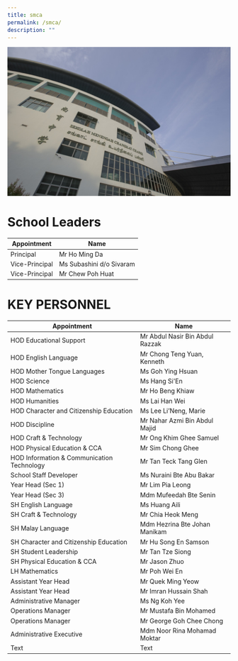 ```yaml
---
title: smca
permalink: /smca/
description: ""
---
```

![](/images/School%20Tour.jpeg)

# School Leaders

| Appointment | Name |
| -------- | -------- |
| Principal     | Mr Ho Ming Da     |
| Vice-Principal     | Ms Subashini d/o Sivaram    |
| Vice-Principal     | Mr Chew Poh Huat     |

# KEY PERSONNEL

| Appointment | Name |
| -------- | -------- |
| HOD Educational Support     | Mr Abdul Nasir Bin Abdul Razzak     |
| HOD English Language     | Mr Chong Teng Yuan, Kenneth     |
| HOD Mother Tongue Languages      | Ms Goh Ying Hsuan   |
| HOD Science     | Ms Hang Si'En     |
| HOD Mathematics     | Mr Ho Beng Khiaw     |
| HOD Humanities     | Ms Lai Han Wei    |
| HOD Character and Citizenship Education     | Ms Lee Li’Neng, Marie    |
| HOD Discipline     | Mr Nahar Azmi Bin Abdul Majid     |
| HOD Craft & Technology     | Mr Ong Khim Ghee Samuel     |
| HOD Physical Education & CCA     | Mr Sim Chong Ghee    |
| HOD Information & Communication Technology     | Mr Tan Teck Tang Glen     |
| School Staff Developer    | Ms Nuraini Bte Abu Bakar     |
| Year Head​ (Sec 1)     | Mr Lim Pia Leong     |
| Year Head (Sec 3)     | Mdm Mufeedah Bte Senin     |
| SH English Language     | Ms Huang Aili     |
| SH Craft & Technology     | Mr Chia Heok Meng     |
| SH Malay Language     | Mdm Hezrina Bte Johan Manikam     |
| SH Character and Citizenship Education     | Mr Hu Song En Samson     |
| SH Student Leadership     | Mr Tan Tze Siong     |
| SH Physical Education & CCA     | Mr Jason Zhuo     |
| LH Mathematics     | Mr Poh Wei En     |
| Assistant Year Head     | Mr Quek Ming Yeow     |
| Assistant Year Head     | Mr Imran Hussain Shah     |
| Administrative Manager     | Ms Ng Koh Yee    |
| Operations Manager     | Mr Mustafa Bin Mohamed    |
| Operations Manager     | Mr George Goh Chee Chong     |
| Administrative Executive     | Mdm Noor Rina Mohamad Moktar     |
| Text     | Text     |